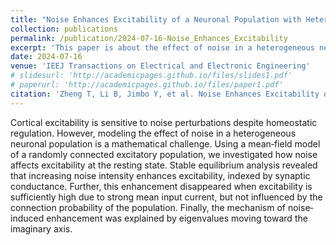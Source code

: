 ```yaml
---
title: "Noise Enhances Excitability of a Neuronal Population with Heterogeneous Excitatory Neurons"
collection: publications
permalink: /publication/2024-07-16-Noise_Enhances_Excitability
excerpt: 'This paper is about the effect of noise in a heterogeneous neuronal population.'
date: 2024-07-16
venue: 'IEEJ Transactions on Electrical and Electronic Engineering'
# slidesurl: 'http://academicpages.github.io/files/slides1.pdf'
# paperurl: 'http://academicpages.github.io/files/paper1.pdf'
citation: 'Zheng T, Li B, Jimbo Y, et al. Noise Enhances Excitability of a Neuronal Population with Heterogeneous Excitatory Neurons[J]. IEEJ Transactions on Electrical and Electronic Engineering, 2024.'
---
```


Cortical excitability is sensitive to noise perturbations despite homeostatic regulation. However, modeling the effect of noise in a heterogeneous neuronal population is a mathematical challenge. Using a mean‐field model of a randomly connected excitatory population, we investigated how noise affects excitability at the resting state. Stable equilibrium analysis revealed that increasing noise intensity enhances excitability, indexed by synaptic conductance. Further, this enhancement disappeared when excitability is sufficiently high due to strong mean input current, but not influenced by the connection probability of the population. Finally, the mechanism of noise‐induced enhancement was explained by eigenvalues moving toward the imaginary axis.
